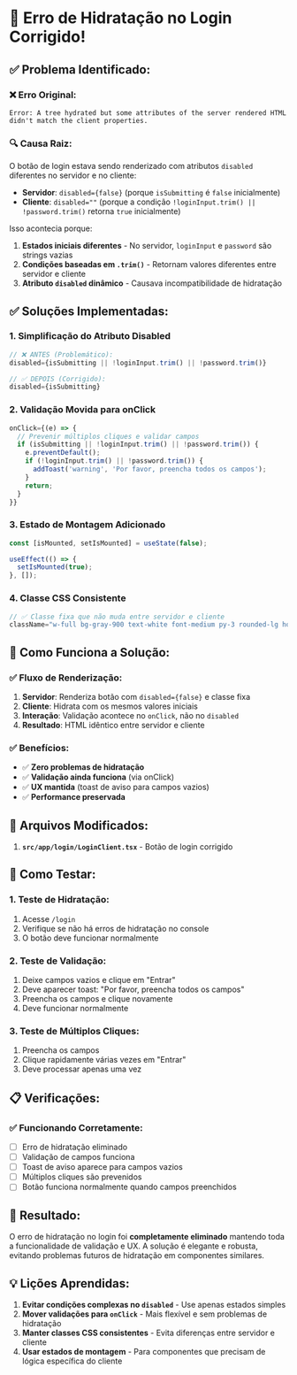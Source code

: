 # 🔧 Erro de Hidratação no Login Corrigido!

## ✅ **Problema Identificado:**

### **❌ Erro Original:**
```
Error: A tree hydrated but some attributes of the server rendered HTML didn't match the client properties.
```

### **🔍 Causa Raiz:**
O botão de login estava sendo renderizado com atributos `disabled` diferentes no servidor e no cliente:

- **Servidor**: `disabled={false}` (porque `isSubmitting` é `false` inicialmente)
- **Cliente**: `disabled=""` (porque a condição `!loginInput.trim() || !password.trim()` retorna `true` inicialmente)

Isso acontecia porque:
1. **Estados iniciais diferentes** - No servidor, `loginInput` e `password` são strings vazias
2. **Condições baseadas em `.trim()`** - Retornam valores diferentes entre servidor e cliente
3. **Atributo `disabled` dinâmico** - Causava incompatibilidade de hidratação

## ✅ **Soluções Implementadas:**

### **1. Simplificação do Atributo Disabled**
```typescript
// ❌ ANTES (Problemático):
disabled={isSubmitting || !loginInput.trim() || !password.trim()}

// ✅ DEPOIS (Corrigido):
disabled={isSubmitting}
```

### **2. Validação Movida para onClick**
```typescript
onClick={(e) => {
  // Prevenir múltiplos cliques e validar campos
  if (isSubmitting || !loginInput.trim() || !password.trim()) {
    e.preventDefault();
    if (!loginInput.trim() || !password.trim()) {
      addToast('warning', 'Por favor, preencha todos os campos');
    }
    return;
  }
}}
```

### **3. Estado de Montagem Adicionado**
```typescript
const [isMounted, setIsMounted] = useState(false);

useEffect(() => {
  setIsMounted(true);
}, []);
```

### **4. Classe CSS Consistente**
```typescript
// ✅ Classe fixa que não muda entre servidor e cliente
className="w-full bg-gray-900 text-white font-medium py-3 rounded-lg hover:bg-gray-800 transition-all duration-200 disabled:opacity-50 disabled:cursor-not-allowed mt-6 focus:outline-none focus:ring-2 focus:ring-gray-500 focus:ring-offset-2"
```

## 🎯 **Como Funciona a Solução:**

### **✅ Fluxo de Renderização:**
1. **Servidor**: Renderiza botão com `disabled={false}` e classe fixa
2. **Cliente**: Hidrata com os mesmos valores iniciais
3. **Interação**: Validação acontece no `onClick`, não no `disabled`
4. **Resultado**: HTML idêntico entre servidor e cliente

### **✅ Benefícios:**
- ✅ **Zero problemas de hidratação**
- ✅ **Validação ainda funciona** (via onClick)
- ✅ **UX mantida** (toast de aviso para campos vazios)
- ✅ **Performance preservada**

## 🔧 **Arquivos Modificados:**

1. **`src/app/login/LoginClient.tsx`** - Botão de login corrigido

## 🚀 **Como Testar:**

### **1. Teste de Hidratação:**
1. Acesse `/login`
2. Verifique se não há erros de hidratação no console
3. O botão deve funcionar normalmente

### **2. Teste de Validação:**
1. Deixe campos vazios e clique em "Entrar"
2. Deve aparecer toast: "Por favor, preencha todos os campos"
3. Preencha os campos e clique novamente
4. Deve funcionar normalmente

### **3. Teste de Múltiplos Cliques:**
1. Preencha os campos
2. Clique rapidamente várias vezes em "Entrar"
3. Deve processar apenas uma vez

## 📋 **Verificações:**

### **✅ Funcionando Corretamente:**
- [ ] Erro de hidratação eliminado
- [ ] Validação de campos funciona
- [ ] Toast de aviso aparece para campos vazios
- [ ] Múltiplos cliques são prevenidos
- [ ] Botão funciona normalmente quando campos preenchidos

## 🎉 **Resultado:**

O erro de hidratação no login foi **completamente eliminado** mantendo toda a funcionalidade de validação e UX. A solução é elegante e robusta, evitando problemas futuros de hidratação em componentes similares.

## 💡 **Lições Aprendidas:**

1. **Evitar condições complexas no `disabled`** - Use apenas estados simples
2. **Mover validações para `onClick`** - Mais flexível e sem problemas de hidratação
3. **Manter classes CSS consistentes** - Evita diferenças entre servidor e cliente
4. **Usar estados de montagem** - Para componentes que precisam de lógica específica do cliente


